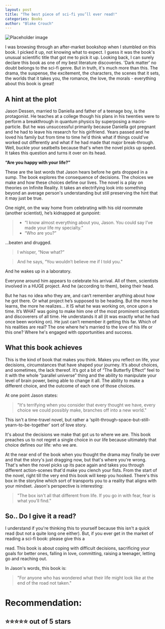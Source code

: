 ```yaml
---
layout: post
title: "The best piece of sci-fi you’ll ever read!"
categories: Books
author: "Blake Crouch"
---
```


![Placeholder image](http://dydx.me/images/bk-dark-matter.jpg "dark-matter")

I was browsing through an after-market bookshop when I stumbled on this book. I picked it up, not knowing what to expect. I guess it was the book's unusual scientific title that got me to pick it up. Looking back, I can surely declare this book as one of my best literature discoveries. 'Dark matter' no doubt belongs to the sci-fi genre. But in truth, it's much more than this. The drama, the suspense, the excitement, the characters, the scenes that it sets, the worlds that it takes you, the romance, the love, the morals - everything about this book is great!

## A hint at the plot

Jason Dessen, married to Daniella and father of a teenage boy, is the protagonist. He teaches at a college though his plans in his twenties were to perform a breakthrough in quantum physics by superposing a macro-particle. But he was unsuccessful primarily because Daniella got pregnant and he had to leave his research for his girlfriend. Years passed and he loved his family but from time to time he'd think what if things could've worked out differently and what if he had made that major break-through. Well, buckle your seatbelts because that's when the novel picks up speed. It takes this question and turns it over on its head.

**“Are you happy with your life?”**

These are the last words that Jason hears before he gets dropped in a sump. The book explores the consequence of decisions. The choices we make and how these choices define our lives. The novel is a play on theories on Infinite Reality. It takes an electrifying look into something beyond an average person's understanding but still preserving the hint that it may just be true.

One night, on the way home from celebrating with his old roommate (another scientist), he’s kidnapped at gunpoint:

> - “I know almost everything about you, Jason. You could say I’ve made your life my specialty.”
> - “Who are you?”

…beaten and drugged.

> I whisper, “Now what?”

> And he says, “You wouldn’t believe me if I told you.”

And he wakes up in a laboratory.

Everyone around him appears to celebrate his arrival. All of them, scientists involved in a HUGE project. And he (according to them), being their head.

But he has no idea who they are, and can’t remember anything about how he got there. Or what project he’s supposed to be heading. But the more he learns, the more he realizes… it IS what he was working on, once upon a time. It’s WHAT was going to make him one of the most prominent scientists and discoverers of all time. He understands it all (it was exactly what he had once been working on). He just can’t remember it getting this far. Which of his realities are real? The one where he's married to the love of his life or this one? Where he's engaged with opportunities and success.

## What this book achieves

This is the kind of book that makes you think. Makes you reflect on life, your decisions, circumstances that have shaped your journey. It’s about choices, and sometimes, the lack thereof. It’s got a bit of “The Butterfly Effect” feel to it with the whole “parallel universe” thing and the ability to manipulate your level of brain power, being able to change it all. The ability to make a different choice, and the outcome of each one of those choices.

At one point Jason states:

> "It's terrifying when you consider that every thought we have, every choice we could possibly make, branches off into a new world."

This isn't a time-travel novel, but rather a ‘split-through-space-but-still-yearn-to-be-together’ sort of love story.

It's about the decisions we make that got us to where we are. This book preaches us to not regret a single choice in our life because ultimately that choice defines our life: who we are.

At the near end of the book when you thought the drama may finally be over and that the story's just dragging now, but that's where you're wrong. That's when the novel picks up its pace again and takes you through different action-scenes that'd make you clench your fists. From the start of the novel, right till the very end this book will keep you hooked. There's this box in the storyline which sort of transports you to a reality that aligns with your mindset. Jason's perspective is interesting:

> "The box isn't all that different from life. If you go in with fear, fear is what you'll find."

## So.. Do I give it a read?

I understand if you're thinking this to yourself because this isn't a quick read (but not a quite long one either). But, if you ever get in the market of reading a sci-fi book: please give this a

read. This book is about coping with difficult decisions, sacrificing your goals for better ones, falling in love, committing, raising a teenager, letting go and reaching out.

In Jason's words, this book is:

> "For anyone who has wondered what their life might look like at the end of the road not taken."

# Recommendation:
## ⭐⭐⭐⭐⭐ out of 5 stars
